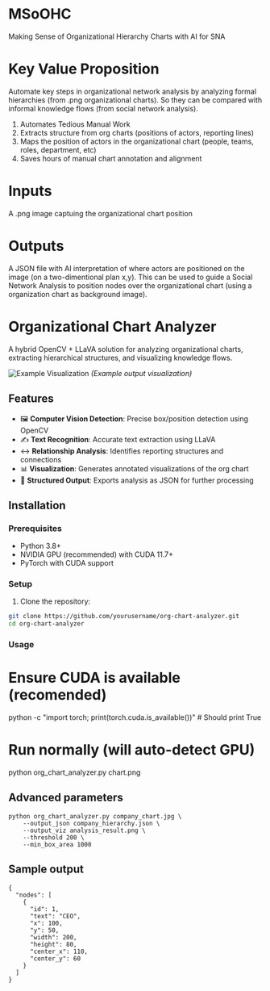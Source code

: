 # MSoOHC
Making Sense of  Organizational Hierarchy Charts with AI for SNA

# Key Value Proposition

Automate key steps in organizational network analysis by analyzing formal hierarchies (from .png organizational charts). So they can be compared with informal knowledge flows (from social network analysis).


1. Automates Tedious Manual Work
2. Extracts structure from org charts (positions of actors, reporting lines)
2. Maps the position of actors in the organizational chart (people, teams, roles, department, etc)
4. Saves hours of manual chart annotation and alignment

# Inputs 

A .png image captuing the organizational chart position

# Outputs 

A JSON file with AI interpretation of where actors are positioned  on the image (on a two-dimentional plan x,y). 
This can be used to guide a Social Network Analysis to position nodes over the organizational chart (using  a organization chart as background image). 

# Organizational Chart Analyzer

A hybrid OpenCV + LLaVA solution for analyzing organizational charts, extracting hierarchical structures, and visualizing knowledge flows.

![Example Visualization](example_visualization.png) *(Example output visualization)*

## Features

- 🖼️ **Computer Vision Detection**: Precise box/position detection using OpenCV
- ✍️ **Text Recognition**: Accurate text extraction using LLaVA
- ↔️ **Relationship Analysis**: Identifies reporting structures and connections
- 📊 **Visualization**: Generates annotated visualizations of the org chart
- 💾 **Structured Output**: Exports analysis as JSON for further processing

## Installation

### Prerequisites

- Python 3.8+
- NVIDIA GPU (recommended) with CUDA 11.7+
- PyTorch with CUDA support

### Setup

1. Clone the repository:
```bash
git clone https://github.com/yourusername/org-chart-analyzer.git
cd org-chart-analyzer
```

### Usage 

# Ensure CUDA is available (recomended)
python -c "import torch; print(torch.cuda.is_available())"  # Should print True

# Run normally (will auto-detect GPU)
python org_chart_analyzer.py chart.png


## Advanced parameters 
```
python org_chart_analyzer.py company_chart.jpg \
    --output_json company_hierarchy.json \
    --output_viz analysis_result.png \
    --threshold 200 \
    --min_box_area 1000
```

## Sample output 
```
{
  "nodes": [
    {
      "id": 1,
      "text": "CEO",
      "x": 100,
      "y": 50,
      "width": 200,
      "height": 80,
      "center_x": 110,
      "center_y": 60
    }
  ]
}
```
